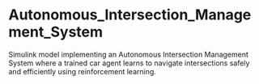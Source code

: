 # Autonomous_Intersection_Management_System
Simulink model implementing an Autonomous Intersection Management System where a trained car agent learns to navigate intersections safely and efficiently using reinforcement learning.
